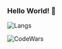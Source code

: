 ### Hello World! 👋



![Langs](https://github-readme-stats.vercel.app/api/top-langs/?username=Adekri&theme=onedark)

![CodeWars](https://www.codewars.com/users/Adekri/badges/large)


